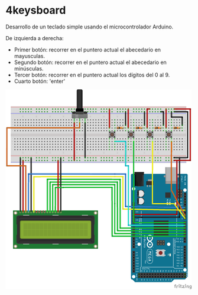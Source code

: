 # 4keysboard
Desarrollo de un teclado simple usando el microcontrolador Arduino.

De izquierda a derecha:

+ Primer botón: recorrer en el puntero actual el abecedario en mayusculas.
+ Segundo botón: recorrer en el puntero actual el abecedario en minúsculas.
+ Tercer botón: recorrer en el puntero actual los dígitos del 0 al 9.
+ Cuarto botón: 'enter'

![alt text](/fourkeysboard.png "Logo Title Text 1")
